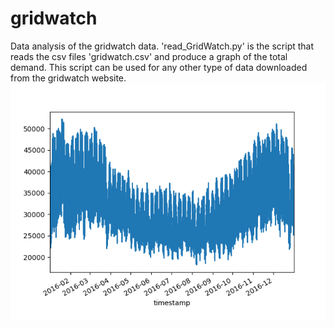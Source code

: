 # gridwatch
Data analysis of the gridwatch data.
'read_GridWatch.py' is the script that reads the csv files 'gridwatch.csv' and produce a graph of the total demand. This script can be used for any other type of data downloaded from the gridwatch website.
![Alt text](demandGB2016.png?raw=true "Net GB electricity demand (MW)")
